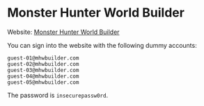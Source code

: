# Monster Hunter World Builder

Website:
[Monster Hunter World Builder](https://monster-hunter-world-builder.herokuapp.com)

You can sign into the website with the following dummy accounts:

```
guest-01@mhwbuilder.com
guest-02@mhwbuilder.com
guest-03@mhwbuilder.com
guest-04@mhwbuilder.com
guest-05@mhwbuilder.com
```

The password is `insecurepassw0rd`.

